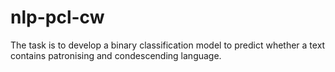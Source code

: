 # nlp-pcl-cw
The task is to develop a binary classification model to predict whether a text contains patronising and condescending language.
